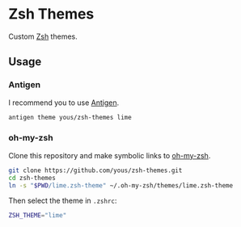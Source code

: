 # Zsh Themes

Custom [Zsh](http://www.zsh.org) themes.

## Usage

### Antigen

I recommend you to use [Antigen](https://github.com/zsh-users/antigen).

``` zsh
antigen theme yous/zsh-themes lime
```

### oh-my-zsh

Clone this repository and make symbolic links to [oh-my-zsh](https://github.com/robbyrussell/oh-my-zsh).

``` sh
git clone https://github.com/yous/zsh-themes.git
cd zsh-themes
ln -s "$PWD/lime.zsh-theme" ~/.oh-my-zsh/themes/lime.zsh-theme
```

Then select the theme in `.zshrc`:

``` zsh
ZSH_THEME="lime"
```
